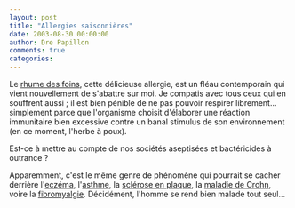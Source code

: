 ```yaml
---
layout: post
title: "Allergies saisonnières"
date: 2003-08-30 00:00:00
author: Dre Papillon
comments: true
categories: 
---
```



Le [rhume des foins](http://www.mokasofa.ca/sante/theme/expert/03juin16a.asp), cette délicieuse allergie, est un fléau contemporain qui vient nouvellement de s'abattre sur moi.  Je compatis avec tous ceux qui en souffrent aussi ; il est bien pénible de ne pas pouvoir respirer librement... simplement parce que l'organisme choisit d'élaborer une réaction immunitaire bien excessive contre un banal stimulus de son environnement (en ce moment, l'herbe à poux).

Est-ce à mettre au compte de nos sociétés aseptisées et bactéricides à outrance ?

Apparemment, c'est le même genre de phénomène qui pourrait se cacher derrière l'[eczéma](http://www.doctissimo.fr/html/dossiers/eczema.htm), l'[asthme](http://www.doctissimo.fr/html/sante/mag_2001/mag0119/dossier/sa_3900_asthme_niv2.htm), la [sclérose en plaque](http://www.doctissimo.fr/html/dossiers/sclerose_en_plaques.htm), la [maladie de Crohn](http://www.doctissimo.fr/html/sante/encyclopedie/sa_941_colites_inflam.htm), voire la [fibromyalgie](http://www.navigatingthebody.com/).  Décidément, l'homme se rend bien malade tout seul...

